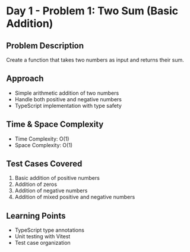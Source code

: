 # Day 1 - Problem 1: Two Sum (Basic Addition)

## Problem Description

Create a function that takes two numbers as input and returns their sum.

## Approach

- Simple arithmetic addition of two numbers
- Handle both positive and negative numbers
- TypeScript implementation with type safety

## Time & Space Complexity

- Time Complexity: O(1)
- Space Complexity: O(1)

## Test Cases Covered

1. Basic addition of positive numbers
2. Addition of zeros
3. Addition of negative numbers
4. Addition of mixed positive and negative numbers

## Learning Points

- TypeScript type annotations
- Unit testing with Vitest
- Test case organization
